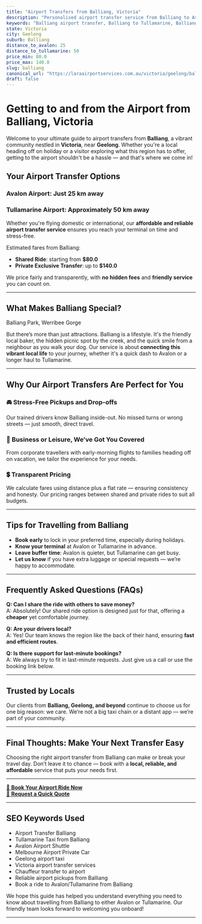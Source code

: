```yaml
---
title: "Airport Transfers from Balliang, Victoria"
description: "Personalised airport transfer service from Balliang to Avalon and Tullamarine airports. Enjoy a smooth, affordable ride with us!"
keywords: "Balliang airport transfer, Balliang to Tullamarine, Balliang to Avalon, airport taxi Balliang, private airport transfer Balliang, shared ride Balliang, Balliang transfers, airport shuttle Balliang, book Balliang airport taxi, affordable Balliang airport transfer, Balliang airport transfer service, airport transfer Geelong, airport transfer Melbourne, Melbourne airport taxi, airport transfers Victoria, Tullamarine airport shuttle, Avalon airport transfers, Melbourne private transfer, airport transport services Melbourne"
state: Victoria
city: Geelong
suburb: Balliang
distance_to_avalon: 25
distance_to_tullamarine: 50
price_min: 80.0
price_max: 140.0
slug: balliang
canonical_url: "https://laraairportservices.com.au/victoria/geelong/balliang/"
draft: false
---
```


# Getting to and from the Airport from Balliang, Victoria

Welcome to your ultimate guide to airport transfers from **Balliang**, a vibrant community nestled in **Victoria**, near **Geelong**. Whether you're a local heading off on holiday or a visitor exploring what this region has to offer, getting to the airport shouldn't be a hassle — and that's where we come in!

## Your Airport Transfer Options

### Avalon Airport: Just 25 km away  
### Tullamarine Airport: Approximately 50 km away

Whether you're flying domestic or international, our **affordable and reliable airport transfer service** ensures you reach your terminal on time and stress-free.

Estimated fares from Balliang:
- **Shared Ride**: starting from **$80.0**
- **Private Exclusive Transfer**: up to **$140.0**

We price fairly and transparently, with **no hidden fees** and **friendly service** you can count on.

---

## What Makes Balliang Special?

Balliang Park, Werribee Gorge

But there’s more than just attractions. Balliang is a lifestyle. It's the friendly local baker, the hidden picnic spot by the creek, and the quick smile from a neighbour as you walk your dog. Our service is about **connecting this vibrant local life** to your journey, whether it's a quick dash to Avalon or a longer haul to Tullamarine.

---

## Why Our Airport Transfers Are Perfect for You

### 🚘 Stress-Free Pickups and Drop-offs
Our trained drivers know Balliang inside-out. No missed turns or wrong streets — just smooth, direct travel.

### 💼 Business or Leisure, We’ve Got You Covered
From corporate travellers with early-morning flights to families heading off on vacation, we tailor the experience for your needs.

### 💲 Transparent Pricing
We calculate fares using distance plus a flat rate — ensuring consistency and honesty. Our pricing ranges between shared and private rides to suit all budgets.

---

## Tips for Travelling from Balliang

- **Book early** to lock in your preferred time, especially during holidays.
- **Know your terminal** at Avalon or Tullamarine in advance.
- **Leave buffer time**: Avalon is quieter, but Tullamarine can get busy.
- **Let us know** if you have extra luggage or special requests — we’re happy to accommodate.

---

## Frequently Asked Questions (FAQs)

**Q: Can I share the ride with others to save money?**  
A: Absolutely! Our shared ride option is designed just for that, offering a **cheaper** yet comfortable journey.

**Q: Are your drivers local?**  
A: Yes! Our team knows the region like the back of their hand, ensuring **fast and efficient routes**.

**Q: Is there support for last-minute bookings?**  
A: We always try to fit in last-minute requests. Just give us a call or use the booking link below.

---

## Trusted by Locals

Our clients from **Balliang, Geelong, and beyond** continue to choose us for one big reason: we care. We’re not a big taxi chain or a distant app — we’re part of your community.

---

## Final Thoughts: Make Your Next Transfer Easy

Choosing the right airport transfer from Balliang can make or break your travel day. Don’t leave it to chance — book with a **local, reliable, and affordable** service that puts your needs first.

---

[📅 **Book Your Airport Ride Now**](https://laraairportservices.square.site/s/appointments)  
[📧 **Request a Quick Quote**](https://laraairportservices.square.site/contact-us)

---

## SEO Keywords Used
- Airport Transfer Balliang
- Tullamarine Taxi from Balliang
- Avalon Airport Shuttle
- Melbourne Airport Private Car
- Geelong airport taxi
- Victoria airport transfer services
- Chauffeur transfer to airport
- Reliable airport pickups from Balliang
- Book a ride to Avalon/Tullamarine from Balliang

We hope this guide has helped you understand everything you need to know about travelling from Balliang to either Avalon or Tullamarine. Our friendly team looks forward to welcoming you onboard!

---
